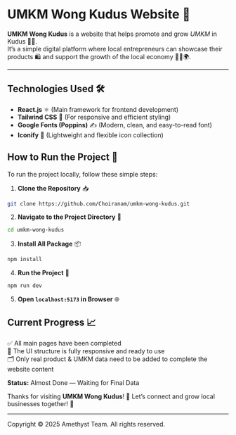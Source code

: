# UMKM Wong Kudus Website 🌾

**UMKM Wong Kudus** is a website that helps promote and grow _UMKM_ in Kudus 💼✨.  
It’s a simple digital platform where local entrepreneurs can showcase their products 🛍️ and support the growth of the local economy 💪🏽🌍.

---

## Technologies Used 🛠️
- **React.js** ⚛️ (Main framework for frontend development)
- **Tailwind CSS** 🎨 (For responsive and efficient styling)
- **Google Fonts (Poppins)** ✍️ (Modern, clean, and easy-to-read font)
- **Iconify** 🌟 (Lightweight and flexible icon collection)

## How to Run the Project 🚀
To run the project locally, follow these simple steps:

1. **Clone the Repository** 📥  
```bash
git clone https://github.com/Choiranam/umkm-wong-kudus.git
```

2. **Navigate to the Project Directory** 📂
```bash
cd umkm-wong-kudus
```

3. **Install All Package** 📦
``` bash
npm install
```

4. **Run the Project** 🚀
``` bash
npm run dev
```

5. **Open `localhost:5173` in Browser** 🌐

## Current Progress 📈

✅ All main pages have been completed  
🧩 The UI structure is fully responsive and ready to use  
🗂️ Only real product & UMKM data need to be added to complete the website content  

**Status:** Almost Done — Waiting for Final Data

Thanks for visiting **UMKM Wong Kudus**! 🚀 Let’s connect and grow local businesses together! 🌟

---

Copyright © 2025 Amethyst Team. All rights reserved.

